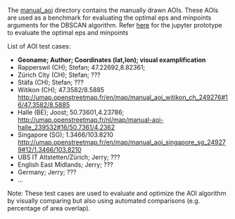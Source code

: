 The [manual_aoi](manual_aoi/) directory contains the manually drawn AOIs. These AOIs are 
used as a benchmark for evaluating the optimal eps and minpoints arguments for 
the DBSCAN algorithm. Refer [here](../notebooks/notebooks/14%20-%20DBSCAN%20Parameter%20Optimizer.ipynb) for the jupyter prototype to evaluate the optimal eps and minpoints

List of AOI test cases:

* **Geoname; Author; Coordinates (lat,lon); visual examplification**
* Rapperswil (CH); Stefan; 47.22692,8.82361;
* Zürich City (CH); Stefan; ???
* Stäfa (CH); Stefan; ???
* Witikon (CH); 47.3582/8.5885 http://umap.openstreetmap.fr/en/map/manual_aoi_witikon_ch_249276#16/47.3582/8.5885
* Halle (BE); Joost; 50.73601,4.23786; http://umap.openstreetmap.fr/nl/map/manual-aoi-halle_239532#16/50.7361/4.2362
* Singapore (SG); 1.3466/103.8210 http://umap.openstreetmap.fr/en/map/manual_aoi_singapore_sg_249279#12/1.3466/103.8210
* UBS IT Altstetten/Zürich; Jerry; ???
* English East Midlands; Jerry; ???
* Germany; Jerry; ???
* ...

Note: These test cases are used to evaluate and optimize the AOI algorithm by visually comparing but also using automated comparisons (e.g. percentage of area overlap). 
